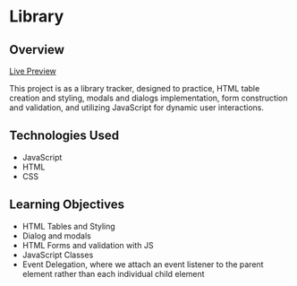 # Library

## Overview

[Live Preview](https://batoomer.github.io/web-dev-toy-projects/library/index.html)

This project is as a library tracker, designed to practice, HTML table creation and styling, modals and dialogs implementation, form construction and validation, and utilizing JavaScript for dynamic user interactions.

## Technologies Used

- JavaScript
- HTML
- CSS

## Learning Objectives

- HTML Tables and Styling
- Dialog and modals
- HTML Forms and validation with JS
- JavaScript Classes
- Event Delegation, where we attach an event listener to the parent element rather than each individual child element
